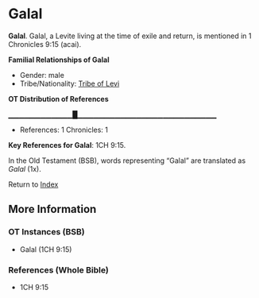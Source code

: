 # Galal
**Galal**. 
Galal, a Levite living at the time of exile and return, is mentioned in 1 Chronicles 9:15 (acai). 




**Familial Relationships of Galal**


* Gender: male
* Tribe/Nationality: [Tribe of Levi](../../../groups/md/acai/Levi.md)


**OT Distribution of References**

▁▁▁▁▁▁▁▁▁▁▁▁█▁▁▁▁▁▁▁▁▁▁▁▁▁▁▁▁▁▁▁▁▁▁▁▁▁▁
* References: 1 Chronicles: 1



**Key References for Galal**: 
1CH 9:15. 


In the Old Testament (BSB), words representing “Galal” are translated as 
*Galal* (1x). 




Return to [Index](00-Index.md)

## More Information

### OT Instances (BSB)

* Galal (1CH 9:15)



### References (Whole Bible)

* 1CH 9:15



